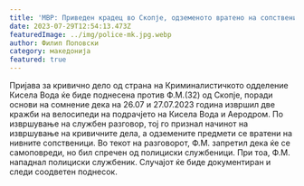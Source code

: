 ```yaml
---
title: 'МВР: Приведен крадец во Скопје, одземеното вратено на сопствениците - 29 ЈУЛИ 2023'
date: 2023-07-29T12:54:13.473Z
featuredImage: ../img/police-mk.jpg.webp
author: Филип Поповски
category: македонија
featured: true
---
```

Пријава за кривично дело од страна на Криминалистичкото одделение Кисела Вода ќе биде поднесена против Ф.М.(32) од Скопје, поради основи на сомнение дека на 26.07 и 27.07.2023 година извршил две кражби на велосипеди на подрачјето на Кисела Вода и Аеродром. По извршување на службен разговор, тој го признал начинот на извршување на кривичните дела, а одземените предмети се вратени на нивните сопственици. Во текот на разговорот, Ф.М. запретил дека ќе се самоповреди, но бил спречен од полициски службеници. При тоа, Ф.М. нападнал полициски службеник. Случајот ќе биде документиран и следи соодветен поднесок.
